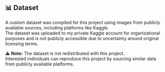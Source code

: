 ## 📊 Dataset

A custom dataset was compiled for this project using images from publicly available sources, including platforms like Kaggle.  
The dataset was uploaded to my private Kaggle account for organizational purposes and is not publicly accessible due to uncertainty around original licensing terms.  

⚠️ **Note:** The dataset is not redistributed with this project.  
Interested individuals can reproduce this project by sourcing similar data from publicly available platforms.

